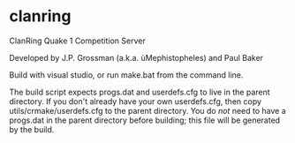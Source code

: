 # clanring
ClanRing Quake 1 Competition Server

Developed by J.P. Grossman (a.k.a. ùMephistopheles) and Paul Baker

Build with visual studio, or run make.bat from the command line.

The build script expects progs.dat and userdefs.cfg to live in the parent directory.
If you don't already have your own userdefs.cfg, then copy utils/crmake/userdefs.cfg to
the parent directory.  You do *not* need to have a progs.dat in the parent directory before
building; this file will be generated by the build.
